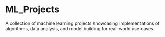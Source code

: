 # ML_Projects
A collection of machine learning projects showcasing implementations of algorithms, data analysis, and model building for real-world use cases.
